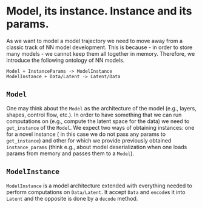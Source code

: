 # Model, its instance. Instance and its params.

As we want to model a model trajectory we need to move away from a classic track of NN model 
development. This is because - in order to store many models - we cannot keep them all together in memory. Therefore, we introduce the following ontology of NN models.

    Model + InstanceParams -> ModelInstance
    ModelInstance + Data/Latent -> Latent/Data 

## `Model`
One may think about the `Model` as the architecture of the model (e.g., layers, shapes,
control flow, etc.). In order to have something that we can run computations on (e.g., compute the latent space for the data)
we need to `get_instance` of the `Model`. We expect two ways of obtaining instances: one for a novel instance (
in this case we do not pass any params to `get_instance`) and other for which we provide previously obtained `instance_params`
(think e.g., about model deserialization when one loads params from memory and passes them to a `Model`).

## `ModelInstance`

`ModelInstance` is a model architecture extended with everything needed to perform computations on `Data/Latent`. It
accept `Data` and `encode`s it into `Latent` and the opposite is done by a `decode` method.



